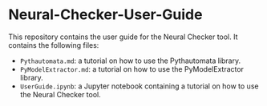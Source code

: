 # Neural-Checker-User-Guide

This repository contains the user guide for the Neural Checker tool. It contains the following files:

- `Pythautomata.md`: a tutorial on how to use the Pythautomata library.
- `PyModelExtractor.md`: a tutorial on how to use the PyModelExtractor library.
- `UserGuide.ipynb`: a Jupyter notebook containing a tutorial on how to use the Neural Checker tool.
